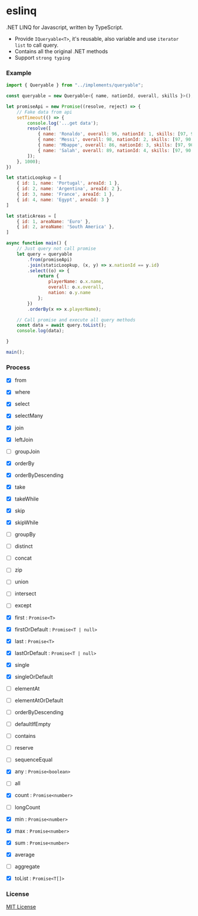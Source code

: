 # eslinq
.NET LINQ for Javascript, written by TypeScript.
- Provide `IQueryable<T>`, it's reusable, also variable and use `iterator list` to call query.
- Contains all the original .NET methods
- Support `strong typing`

### Example
```js
import { Queryable } from "../implements/queryable";

const queryable = new Queryable<{ name, nationId, overall, skills }>();

let promiseApi = new Promise((resolve, reject) => {
    // Fake data from api
    setTimeout(() => {
        console.log('...get data');
        resolve([
            { name: 'Ronaldo', overall: 96, nationId: 1, skills: [97, 90, 86, 95] },
            { name: 'Messi', overall: 98, nationId: 2, skills: [97, 90, 86, 95] },
            { name: 'Mbappe', overall: 86, nationId: 3, skills: [97, 90, 86, 95] },
            { name: 'Salah', overall: 89, nationId: 4, skills: [97, 90, 86, 95] }
        ]);
    }, 1000);
})

let staticLoopkup = [
    { id: 1, name: 'Portugal', areaId: 1 },
    { id: 2, name: 'Argentina', areaId: 2 },
    { id: 3, name: 'France', areaId: 1 },
    { id: 4, name: 'Egypt', areaId: 3 }
]

let staticAreas = [
    { id: 1, areaName: 'Euro' },
    { id: 2, areaName: 'South America' },
]

async function main() {
    // Just query not call promise
    let query = queryable
        .from(promiseApi)
        .join(staticLoopkup, (x, y) => x.nationId == y.id)
        .select((o) => {
            return {
                playerName: o.x.name,
                overall: o.x.overall,
                nation: o.y.name
            };
        })
        .orderBy(x => x.playerName);

    // Call promise and execute all query methods
    const data = await query.toList();
    console.log(data);

}

main();
```

### Process
- [x] from
- [x] where
- [x] select
- [x] selectMany
- [x] join
- [x] leftJoin
- [ ] groupJoin
- [x] orderBy
- [x] orderByDescending
- [x] take
- [x] takeWhile
- [x] skip
- [x] skipWhile
- [ ] groupBy
- [ ] distinct
- [ ] concat
- [ ] zip
- [ ] union
- [ ] intersect
- [ ] except
- [x] first : `Promise<T>`
- [x] firstOrDefault : `Promise<T | null>`
- [x] last : `Promise<T>`
- [x] lastOrDefault : `Promise<T | null>`
- [x] single
- [x] singleOrDefault
- [ ] elementAt
- [ ] elementAtOrDefault
- [ ] orderByDescending
- [ ] defaultIfEmpty
- [ ] contains
- [ ] reserve
- [ ] sequenceEqual
- [x] any : `Promise<boolean>`
- [ ] all
- [x] count : `Promise<number>`
- [ ] longCount
- [x] min : `Promise<number>`
- [x] max : `Promise<number>`
- [x] sum : `Promise<number>`
- [x] average
- [ ] aggregate
- [x] toList : `Promise<T[]>`


### License

[MIT License](http://opensource.org/licenses/MIT)

